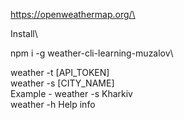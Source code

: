 https://openweathermap.org/\

Install\

npm i -g weather-cli-learning-muzalov\

weather -t [API_TOKEN]\
weather -s [CITY_NAME]\
Example - weather -s Kharkiv\
weather -h Help info
